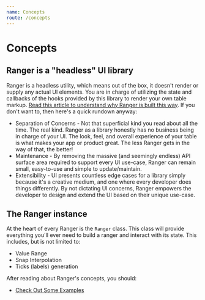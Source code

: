 ```yaml
---
name: Concepts
route: /concepts
---
```


# Concepts

## Ranger is a "headless" UI library

Ranger is a headless utility, which means out of the box, it doesn't render or supply any actual UI elements. You are in charge of utilizing the state and callbacks of the hooks provided by this library to render your own table markup. [Read this article to understand why Ranger is built this way](https://www.merrickchristensen.com/articles/headless-user-interface-components/). If you don't want to, then here's a quick rundown anyway:

- Separation of Concerns - Not that superficial kind you read about all the time. The real kind. Ranger as a library honestly has no business being in charge of your UI. The look, feel, and overall experience of your table is what makes your app or product great. The less Ranger gets in the way of that, the better!
- Maintenance - By removing the massive (and seemingly endless) API surface area required to support every UI use-case, Ranger can remain small, easy-to-use and simple to update/maintain.
- Extensibility - UI presents countless edge cases for a library simply because it's a creative medium, and one where every developer does things differently. By not dictating UI concerns, Ranger empowers the developer to design and extend the UI based on their unique use-case.

## The Ranger instance

At the heart of every Ranger is the `Ranger` class. This class will provide everything you'll ever need to build a ranger and interact with its state. This includes, but is not limited to:

- Value Range
- Snap Interpolation
- Ticks (labels) generation

After reading about Ranger's concepts, you should:
- [Check Out Some Examples](./examples)
